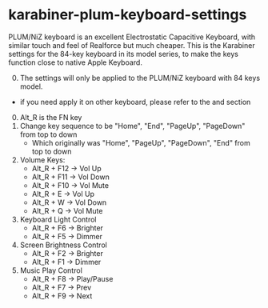 # karabiner-plum-keyboard-settings
PLUM/NiZ keyboard is an excellent Electrostatic Capacitive Keyboard, with similar touch and feel of Realforce but much cheaper. This is the Karabiner settings for the 84-key keyboard in its model series, to make the keys function close to native Apple Keyboard.

00. The settings will only be applied to the PLUM/NiZ keyboard with 84 keys model. 
  - if you need apply it on other keyboard, please refer to the <devicevendordef> and <deviceproductdef> section
0. Alt_R is the FN key
1. Change key sequence to be "Home", "End", "PageUp", "PageDown" from top to down
    - Which originally was "Home", "PageUp", "PageDown", "End" from top to down
2. Volume Keys:
    - Alt_R + F12 -> Vol Up
    - Alt_R + F11 -> Vol Down
    - Alt_R + F10 -> Vol Mute
    - Alt_R + E -> Vol Up
    - Alt_R + W -> Vol Down
    - Alt_R + Q -> Vol Mute
3. Keyboard Light Control
    - Alt_R + F6 -> Brighter
    - Alt_R + F5 -> Dimmer
4. Screen Brightness Control
    - Alt_R + F2 -> Brighter
    - Alt_R + F1 -> Dimmer
5. Music Play Control
    - Alt_R + F8 -> Play/Pause
    - Alt_R + F7 -> Prev
    - Alt_R + F9 -> Next
